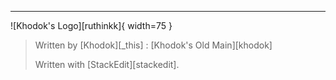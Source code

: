 -----

![Khodok's Logo][ruthinkk]{ width=75 }
> Written by [Khodok][_this]
> : [Khodok's Old Main][khodok]
>
> Written with [StackEdit][stackedit].
